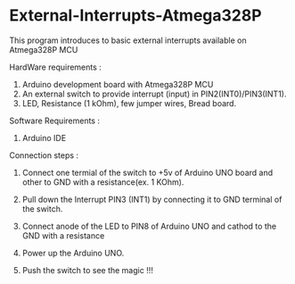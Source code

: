 # External-Interrupts-Atmega328P
This program introduces to basic external interrupts available on Atmega328P MCU

HardWare requirements :

1. Arduino development board with Atmega328P MCU
2. An external switch to provide interrupt (input) in PIN2(INT0)/PIN3(INT1).
3. LED, Resistance (1 kOhm), few jumper wires, Bread board.

Software Requirements :

1. Arduino IDE


Connection steps :

1. Connect one termial of the switch to +5v of Arduino UNO board and other to GND with a resistance(ex. 1 KOhm).

2. Pull down the Interrupt PIN3 (INT1) by connecting it to GND terminal of the switch.

3. Connect anode of the LED to PIN8 of Arduino UNO and cathod to the GND with a resistance

4. Power up the Arduino UNO.

5. Push the switch to see the magic !!!
